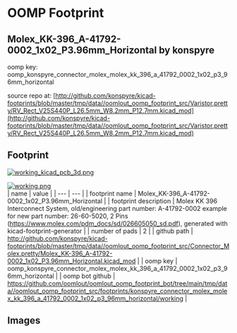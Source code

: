 # OOMP Footprint  
## Molex_KK-396_A-41792-0002_1x02_P3.96mm_Horizontal  by konspyre  
  
oomp key: oomp_konspyre_connector_molex_molex_kk_396_a_41792_0002_1x02_p3_96mm_horizontal  
  
source repo at: [http://github.com/konspyre/kicad-footprints/blob/master/tmp/data//oomlout_oomp_footprint_src/Varistor.pretty/RV_Rect_V25S440P_L26.5mm_W8.2mm_P12.7mm.kicad_mod](http://github.com/konspyre/kicad-footprints/blob/master/tmp/data//oomlout_oomp_footprint_src/Varistor.pretty/RV_Rect_V25S440P_L26.5mm_W8.2mm_P12.7mm.kicad_mod)  
## Footprint  
  
[![working_kicad_pcb_3d.png](working_kicad_pcb_3d_600.png)](working_kicad_pcb_3d.png)  
  
[![working.png](working_600.png)](working.png)  
| name | value | 
| --- | --- | 
| footprint name | Molex_KK-396_A-41792-0002_1x02_P3.96mm_Horizontal | 
| footprint description | Molex KK 396 Interconnect System, old/engineering part number: A-41792-0002 example for new part number: 26-60-5020, 2 Pins (https://www.molex.com/pdm_docs/sd/026605050_sd.pdf), generated with kicad-footprint-generator | 
| number of pads | 2 | 
| github path | http://github.com/konspyre/kicad-footprints/blob/master/tmp/data//oomlout_oomp_footprint_src/Connector_Molex.pretty/Molex_KK-396_A-41792-0002_1x02_P3.96mm_Horizontal.kicad_mod | 
| oomp key | oomp_konspyre_connector_molex_molex_kk_396_a_41792_0002_1x02_p3_96mm_horizontal | 
| oomp bot github | https://github.com/oomlout/oomlout_oomp_footprint_bot/tree/main/tmp/data//oomlout_oomp_footprint_src/footprints/konspyre_connector_molex_molex_kk_396_a_41792_0002_1x02_p3_96mm_horizontal/working | 
## Images  
